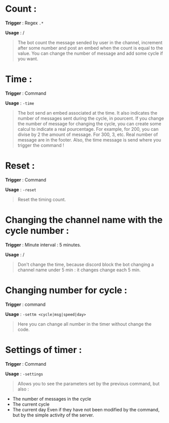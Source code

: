 # Count :
**Trigger** : Regex `.*`

**Usage** : /
> The bot count the message sended by user in the channel, increment after some number and post an embed when the count is equal to the value. You can change the number of message and add some cycle if you want.

# Time :
**Trigger** : Command

**Usage** : `-time`
> The bot send an embed associated at the time. It also indicates the number of messages sent during the cycle, in pourcent.
> If you change the number of message for changing the cycle, you can create some calcul to indicate a real pourcentage. For example, for 200, you can divise by 2 the amount of message. For 300, 3, etc. Real number of message are in the footer.
> Also, the time message is send where you trigger the command !

# Reset :
**Trigger** : Command

**Usage** : `-reset`
> Reset the timing count.

# Changing the channel name with the cycle number :
**Trigger** : Minute interval : 5 minutes.

**Usage** : /

> Don't change the time, because discord block the bot changing a channel name under 5 min : it changes change each 5 min.

# Changing number for cycle :
**Trigger** : command

**Usage** : `-settm <cycle|msg|speed|day>`

> Here you can change all number in the timer without change the code.

# Settings of timer :
**Trigger** : Command

**Usage** : `-settings`

> Allows you to see the parameters set by the previous command, but also :
- The number of messages in the cycle
- The current cycle
- The current day
Even if they have not been modified by the command, but by the simple activity of the server. 
